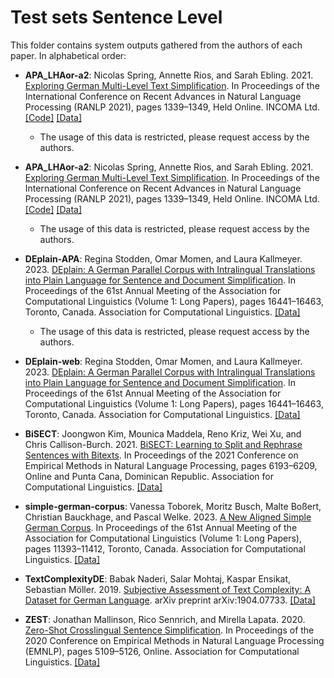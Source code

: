 # Test sets Sentence Level

This folder contains system outputs gathered from the authors of each paper.
In alphabetical order:

* **APA_LHAor-a2**: Nicolas Spring, Annette Rios, and Sarah Ebling. 2021. [Exploring German Multi-Level Text Simplification](https://aclanthology.org/2021.ranlp-1.150/). In Proceedings of the International Conference on Recent Advances in Natural Language Processing (RANLP 2021), pages 1339–1349, Held Online. INCOMA Ltd. [[Code]](https://github.com/ZurichNLP/RANLP2021-German-ATS) [[Data]](https://zenodo.org/record/5148163)
    * The usage of this data is restricted, please request access by the authors. 
* **APA_LHAor-a2**: Nicolas Spring, Annette Rios, and Sarah Ebling. 2021. [Exploring German Multi-Level Text Simplification](https://aclanthology.org/2021.ranlp-1.150/). In Proceedings of the International Conference on Recent Advances in Natural Language Processing (RANLP 2021), pages 1339–1349, Held Online. INCOMA Ltd. [[Code]](https://github.com/ZurichNLP/RANLP2021-German-ATS) [[Data]](https://zenodo.org/record/5148163)
    * The usage of this data is restricted, please request access by the authors.
* **DEplain-APA**: Regina Stodden, Omar Momen, and Laura Kallmeyer. 2023. [DEplain: A German Parallel Corpus with Intralingual Translations into Plain Language for Sentence and Document Simplification](https://aclanthology.org/2023.acl-long.908/). In Proceedings of the 61st Annual Meeting of the Association for Computational Linguistics (Volume 1: Long Papers), pages 16441–16463, Toronto, Canada. Association for Computational Linguistics. [[Data]](https://zenodo.org/records/7674560)
    * The usage of this data is restricted, please request access by the authors.

* **DEplain-web**: Regina Stodden, Omar Momen, and Laura Kallmeyer. 2023. [DEplain: A German Parallel Corpus with Intralingual Translations into Plain Language for Sentence and Document Simplification](https://aclanthology.org/2023.acl-long.908/). In Proceedings of the 61st Annual Meeting of the Association for Computational Linguistics (Volume 1: Long Papers), pages 16441–16463, Toronto, Canada. Association for Computational Linguistics. [[Data]](https://github.com/rstodden/DEPlain/tree/main/E__Sentence-level_Corpus/DEplain-web-sent)
* **BiSECT**: Joongwon Kim, Mounica Maddela, Reno Kriz, Wei Xu, and Chris Callison-Burch. 2021. [BiSECT: Learning to Split and Rephrase Sentences with Bitexts](https://aclanthology.org/2021.emnlp-main.500/). In Proceedings of the 2021 Conference on Empirical Methods in Natural Language Processing, pages 6193–6209, Online and Punta Cana, Dominican Republic. Association for Computational Linguistics. [[Data]](https://github.com/mounicam/BiSECT/)
* **simple-german-corpus**: Vanessa Toborek, Moritz Busch, Malte Boßert, Christian Bauckhage, and Pascal Welke. 2023. [A New Aligned Simple German Corpus](https://aclanthology.org/2023.acl-long.638/). In Proceedings of the 61st Annual Meeting of the Association for Computational Linguistics (Volume 1: Long Papers), pages 11393–11412, Toronto, Canada. Association for Computational Linguistics. [[Data]](https://github.com/buschmo/Simple-German-Corpus)
 
* **TextComplexityDE**: Babak Naderi, Salar Mohtaj, Kaspar Ensikat, Sebastian Möller. 2019. [Subjective Assessment of Text Complexity: A Dataset for German Language](https://arxiv.org/abs/1904.07733). arXiv preprint arXiv:1904.07733. [[Data]](https://github.com/babaknaderi/TextComplexityDE) 
* **ZEST**: Jonathan Mallinson, Rico Sennrich, and Mirella Lapata. 2020. [Zero-Shot Crosslingual Sentence Simplification](https://aclanthology.org/2020.emnlp-main.415/). In Proceedings of the 2020 Conference on Empirical Methods in Natural Language Processing (EMNLP), pages 5109–5126, Online. Association for Computational Linguistics. [[Data]](https://github.com/Jmallins/ZEST-data)
